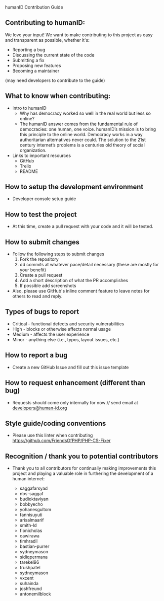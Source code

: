 humanID Contribution Guide

## Contributing to humanID:

We love your input! We want to make contributing to this project as easy and transparent as possible, whether it's:

* Reporting a bug
* Discussing the current state of the code
* Submitting a fix
* Proposing new features
* Becoming a maintainer

(may need developers to contribute to the guide)

## What to know when contributing:
* Intro to humanID
  * Why has democracy worked so well in the real world but less so online?
  * The humanID answer comes from the fundamental rule of democracies: one human, one voice. humanID’s mission is to bring this principle to the online world. Democracy works in a way authoritarian alternatives never could. The solution to the 21st century internet’s problems is a centuries old theory of social organization.
* Links to important resources
    * GitHub
    * Trello
    * README

## How to setup the development environment
* Developer console setup guide

## How to test the project
* At this time, create a pull request with your code and it will be tested.

## How to submit changes
* Follow the following steps to submit changes
  1. Fork the repository
  2. dd commits at whatever pace/detail necessary (these are mostly for your benefit)
  3. Create a pull request
  4. Add a short description of what the PR accomplishes
  5. If possible add screenshots
* Also, please use GitHub's inline comment feature to leave notes for others to read and reply.

## Types of bugs to report
* Critical - functional defects and security vulnerabilities
* High - blocks or otherwise affects normal usage
* Medium - affects the user experience
* Minor - anything else (i.e., typos, layout issues, etc.)

## How to report a bug
* Create a new GitHub Issue and fill out this issue template

## How to request enhancement (different than bug)
* Requests should come only internally for now // send email at developers@human-id.org

## Style guide/coding conventions
* Please use this linter when contributing https://github.com/FriendsOfPHP/PHP-CS-Fixer 

## Recognition / thank you to potential contributors
* Thank you to all contributors for continually making improvements this project and playing a valuable role in furthering the development of a human internet:

  * saggafarsyad
  * nbs-saggaf
  * budioktaviyan
  * bobbyecho
  * yohanesgultom
  * fannisuyuti
  * arisalmaarif
  * smith-ld
  * fionicholas
  * cawirawa
  * timhradil
  * bastian-purrer
  * sydneymason
  * sidiqpermana
  * tarekel96
  * trushpatel
  * sydneymason
  * vxcent
  * suhainda
  * joshfreund
  * antonemilblock
